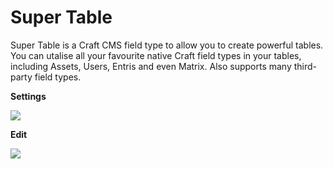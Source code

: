 # Super Table

Super Table is a Craft CMS field type to allow you to create powerful tables. You can utalise all your favourite native Craft field types in your tables, including Assets, Users, Entris and even Matrix. Also supports many third-party field types. 

**Settings**

<img src="https://raw.githubusercontent.com/engram-design/SuperTable/master/screenshots/beta1.png" />

**Edit**

<img src="https://raw.githubusercontent.com/engram-design/SuperTable/master/screenshots/beta2.png" />

